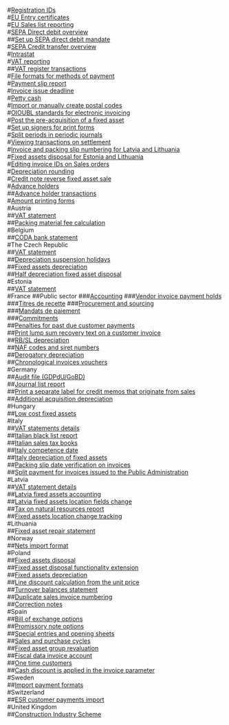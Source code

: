 #[Registration IDs](registration-ids.md)						
#[EU Entry certificates](entry-certificates.md)						
#[EU Sales list reporting](eu-sales-list.md)						
#[SEPA Direct debit overview](/financials/accounts-receivable/sepa-direct-debit-overview)						
##[Set up SEPA direct debit mandate](/financials/accounts-receivable/set-up-sepa-direct-debit-mandate)						
#[SEPA Credit transfer overview](/financials/accounts-payable/sepa-credit-transfer.md)						
#[Intrastat](intrastat.md)						
#[VAT reporting](eu-vat-reporting.md)						
##[VAT register transactions](eeu-vat-register-transactions.md)						
#[File formats for methods of payment](select-file-formats-for-the-method-of-payments.md)						
#[Payment slip report](eur-payment-slip-report-giro.md)						
#[Invoice issue deadline](invoice-issue-deadline.md)						
#[Petty cash](eeu-petty-cash.md)						
#[Import or manually create postal codes](import-create-postal-codes-manually.md)						
#[OIOUBL standards for electronic invoicing](oioubl-standards-electronic-invoicing.md)						
#[Post the pre-acquisition of a fixed asset](eeur-pre-acquisition-acquisition-fixed-asset.md)						
#[Set up signers for print forms](eeu-set-up-signers-for-printing-forms.md)						
#[Split periods in periodic journals](create-post-periodic-journals.md)						
#[Viewing transactions on settlement](transactions-on-settlement-form.md)						
#[Invoice and packing slip numbering for Latvia and Lithuania](eeu-invoices-and-packing-slips-numbering.md)						
#[Fixed assets disposal for Estonia and Lithuania](eeu-credit-note-to-reverse-a-fixed-asset-sale.md)						
#[Editing invoice IDs on Sales orders](eeu-edit-invoice-id-on-sales-orders.md)						
#[Depreciation rounding](eeu-depreciation-rounding.md)						
#[Credit note reverse fixed asset sale](eeu-credit-note-reverse-fixed-asset-sale.md)						
#[Advance holders](advance-holders.md)						
##[Advance holder transactions](advance-holders-transactions.md)						
#[Amount printing forms](eeu-amount-printing-forms.md)						
#Austria						
##[VAT statement](aut-vat-statement-details-austria.md)						
##[Packing material fee calculation](aut-packing-material-fee-calculation.md)						
#Belgium						
##[CODA bank statement](bel-coda-bank-statement-import.md)						
#The Czech Republic						
##[VAT statement](cz-vat-statement-details-for-czech-republic.md)						
##[Depreciation suspension holidays](cze-depreciation-suspension-holidays.md)						
##[Fixed assets depreciation](cze-fixed-assets-depreciation.md)						
##[Half depreciation fixed asset disposal](cze-half-depreciation-fixed-asset-disposal.md)											
#Estonia						
##[VAT statement](est-vat-statement-details-estonia.md)						
#France
##Public sector
###[Accounting](public-sector-accounting-france.md)
###[Vendor invoice payment holds](vendor-invoice-payment-holds-public-sector-france.md)						
###[Titres de recette](titres-de-recette-public-sector-france.md)
###[Procurement and sourcing](procurement-sourcing-public-sector-france.md)						
###[Mandats de paiement](mandats-de-paiement-public-sector-france.md)						
###[Commitments](commitments-public-sector-france.md)						
##[Penalties for past due customer payments](apply-penalty-customer-payment-past-due.md)						
##[Print lump sum recovery text on a customer invoice](configure-print-lump-sum-recovery-text-customer-invoice.md)						
##[RB/SL depreciation](rbsl-depreciation.md)						
##[NAF codes and siret numbers](naf-codes-siret-numbers.md)						
##[Derogatory depreciation](derogatory-depreciation.md)						
##[Chronological invoices vouchers](chronological-invoices-vouchers-france.md)						
#Germany						
##[Audit file (GDPdU/GoBD)](gdpdu-audit-data-export.md)						
##[Journal list report](german-journal-list-report.md)						
##[Print a separate label for credit memos that originate from sales](print-separate-label-credit-memo-originating-sales-deu.md)	
##[Additional acquisition depreciation](additional-acquisition-depreciation.md)						
#Hungary						
##[Low cost fixed assets](hun-low-cost-fixed-assets.md)												
#Italy						
##[VAT statements details](vat-statements-details-for-italy.md)						
##[Italian black list report](italian-black-list-report.md)						
##[Italian sales tax books](fiscal-books-for-italy.md)						
##[Italy competence date](ita-competence-date.md)						
##[Italy depreciation of fixed assets](ita-depreciation-of-fixed-assets.md)						
##[Packing slip date verification on invoices](ita-packing-slip-date-verification-on-invoice.md)						
##[Split payment for invoices issued to the Public Administration](split-payment-invoices-issued-public-administration.md)						
#Latvia						
##[VAT statement details](lv-vat-statement-details.md)						
##[Latvia fixed assets accounting](lva-fixed-assets-accounting.md)						
##[Latvia fixed assets location fields change](lva-fixed-assets-location-fields-change.md)						
##[Tax on natural resources report](tax-on-natural-resources-in-latvia.md)						
##[Fixed assets location change tracking](lva-fixed-assets-location-fields-change.md)						
#Lithuania						
##[Fixed asset repair statement](ltu-fixed-asset-repair-statement.md)											
#Norway						
##[Nets import format](nor-nets-import-format.md)						
#Poland						
##[Fixed assets disposal](pol-fixed-asset-disposal-functionality-extension-for-poland.md)						
##[Fixed asset disposal functionality extension](pol-fixed-asset-disposal-functionality-extension.md)						
##[Fixed assets depreciation](pol-fixed-assets-depreciation.md)						
##[Line discount calculation from the unit price](pol-line-discount-calculation-from-unit-price.md)						
##[Turnover balances statement](turnover-balances-statement.md)						
##[Duplicate sales invoice numbering](pol-sales-invoice-duplicates-numbering.md)						
##[Correction notes](pol-correction-notes.md)						
#Spain						
##[Bill of exchange options](esp-spanish-bill-of-exchange-options.md)						
##[Promissory note options](esp-spanish-promissory-note-options.md)						
##[Special entries and opening sheets](opening-sheets-spain.md)						
##[Sales and purchase cycles](esp-sales-purchase-cycle.md)						
##[Fixed asset group revaluation](esp-fixed-asset-group-revaluation.md)						
##[Fiscal data invoice account](esp-fiscal-data-invoice-account.md)						
##[One time customers](esp-no-one-time-customer-for-project-contracts.md)						
##[Cash discount is applied in the invoice parameter](cash-discount-applied-invoice.md)										
#Sweden						
##[Import payment formats](sweden-payment-formats-import.md)												
#Switzerland						
##[ESR customer payments import](che-esr-customer-payments-import.md)												
#United Kingdom						
##[Construction Industry Scheme](construction-industry-scheme.md)
